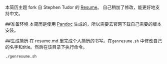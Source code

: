 本简历主题 fork 自 Stephen Tudor 的 [Resume](https://github.com/smt/resume)。 自己稍加了修改，能更好地支持中文。

##准备环境
本简历是使用 [Pandoc](http://johnmacfarlane.net/pandoc/releases.html) 生成的，所以需要去官网下载自己需要的版本安装。

##生成简历
在 resume.md 里完成个人简历的书写。在`genresume.sh` 中修改自己的名字和title。然后在该目录下执行命令。

```
./genresume.sh
```

